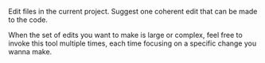 Edit files in the current project. Suggest one coherent edit that can be made to the code.

When the set of edits you want to make is large or complex, feel free to invoke this tool multiple times, each time focusing on a specific change you wanna make.
